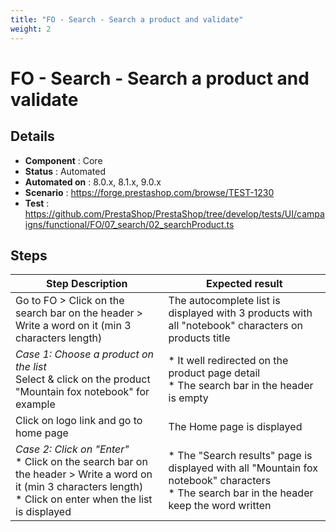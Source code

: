 ```yaml
---
title: "FO - Search - Search a product and validate"
weight: 2
---
```


# FO - Search - Search a product and validate
## Details
* **Component** : Core
* **Status** : Automated
* **Automated on** : 8.0.x, 8.1.x, 9.0.x
* **Scenario** : https://forge.prestashop.com/browse/TEST-1230
* **Test** : https://github.com/PrestaShop/PrestaShop/tree/develop/tests/UI/campaigns/functional/FO/07_search/02_searchProduct.ts

## Steps
| Step Description | Expected result |
| ----- | ----- |
| Go to FO > Click on the search bar on the header > Write a word on it (min 3 characters length) | The autocomplete list is displayed with 3 products with all "notebook" characters on products title |
| *Case 1: Choose a product on the list*<br>Select & click on the product "Mountain fox notebook" for example | * It well redirected on the product page detail<br> * The search bar in the header is empty |
| Click on logo link and go to home page | The Home page is displayed |
| *Case 2: Click on "Enter"*<br> * Click on the search bar on the header > Write a word on it (min 3 characters length)<br> * Click on enter when the list is displayed | * The "Search results" page is displayed with all "Mountain fox notebook" characters<br> * The search bar in the header keep the word written |
